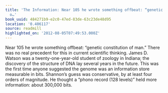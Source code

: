 ```yaml
---
title: 'The Information: Near 105 he wrote something offbeat: “genetic constitution
  o…'
book_uuid: 484271b9-e2c0-47ed-83de-63c23de48d95
location: '0.406117'
source: readmill
highlighted_on: '2012-08-05T07:49:53.000Z'
---
```


Near 105 he wrote something offbeat: “genetic constitution of man.” There was no real precedent for this in current scientific thinking. James D. Watson was a twenty-one-year-old student of zoology in Indiana; the discovery of the structure of DNA lay several years in the future. This was the first time anyone suggested the genome was an information store measurable in bits. Shannon’s guess was conservative, by at least four orders of magnitude. He thought a “phono record (128 levels)” held more information: about 300,000 bits.